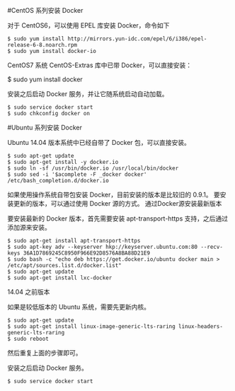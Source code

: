 #CentOS 系列安装 Docker

 对于 CentOS6，可以使用 EPEL 库安装 Docker，命令如下

    $ sudo yum install http://mirrors.yun-idc.com/epel/6/i386/epel-release-6-8.noarch.rpm
    $ sudo yum install docker-io

 CentOS7 系统 CentOS-Extras 库中已带 Docker，可以直接安装：

$ sudo yum install docker

安装之后启动 Docker 服务，并让它随系统启动自动加载。

    $ sudo service docker start
    $ sudo chkconfig docker on


#Ubuntu 系列安装 Docker

 Ubuntu 14.04 版本系统中已经自带了 Docker 包，可以直接安装。

    $ sudo apt-get update
    $ sudo apt-get install -y docker.io
    $ sudo ln -sf /usr/bin/docker.io /usr/local/bin/docker
    $ sudo sed -i '$acomplete -F _docker docker' /etc/bash_completion.d/docker.io

如果使用操作系统自带包安装 Docker，目前安装的版本是比较旧的 0.9.1。 要安装更新的版本，可以通过使用 Docker 源的方式。
通过Docker源安装最新版本

要安装最新的 Docker 版本，首先需要安装 apt-transport-https 支持，之后通过添加源来安装。

    $ sudo apt-get install apt-transport-https
    $ sudo apt-key adv --keyserver hkp://keyserver.ubuntu.com:80 --recv-keys 36A1D7869245C8950F966E92D8576A8BA88D21E9
    $ sudo bash -c "echo deb https://get.docker.io/ubuntu docker main > /etc/apt/sources.list.d/docker.list"
    $ sudo apt-get update
    $ sudo apt-get install lxc-docker

14.04 之前版本

如果是较低版本的 Ubuntu 系统，需要先更新内核。

    $ sudo apt-get update
    $ sudo apt-get install linux-image-generic-lts-raring linux-headers-generic-lts-raring
    $ sudo reboot

然后重复上面的步骤即可。

安装之后启动 Docker 服务。

    $ sudo service docker start

